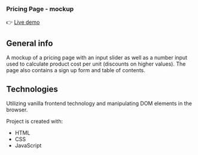 <h3>Pricing Page - mockup</h3>

👉 [Live demo](https://okidokitokiloki.github.io/pricing-page/)

## General info
A mockup of a pricing page with an input slider as well as a number input used to calculate product cost per unit (discounts on higher values). The page also contains a sign up form and table of contents.
	
## Technologies
Utilizing vanilla frontend technology and manipulating DOM elements in the browser.

Project is created with:
* HTML
* CSS
* JavaScript